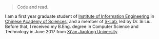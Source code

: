 

> Code and read.

I am a first year graduate student of [Institute of Information Engineering](http://www.iie.ac.cn) in [Chinese Academy of Sciences](http://www.cas.cn/), and a member of [S-Lab](http://liusi-group.com), led by Dr. Si Liu. Before that, I received my B.Eng. degree in Computer Science and Technology in June 2017 from [Xi'an Jiaotong University](http://www.xjtu.edu.cn).
